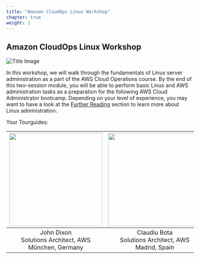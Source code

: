 ```yaml
---
title: "Amazon CloudOps Linux Workshop"
chapter: true
weight: 1
---
```


## Amazon CloudOps Linux Workshop

![Title Image](/images/TuxFlat.png)

In this workshop, we will walk through the fundamentals of Linux server administration as a part of the AWS Cloud Operations course.
By the end of this two-session module, you will be able to perform basic Linux and AWS administration tasks as a preparation for the
following AWS Cloud Administrator bootcamp. Depending on your level of experience, you may want to have a look at the [Further Reading](/further_reading.html)
section to learn more about Linux administration.


Your Tourguides:

<img src="/images/dixonaws.png" height="250px"> | <img src="/images/claubota.png" height="250px"> | <img src="/images/TuxBadge.png" height="250px">
---|---|---
<center>John Dixon<br>Solutions Architect, AWS<br>München, Germany</center> | <center>Claudiu Bota<br>Solutions Architect, AWS<br>Madrid, Spain</center>|<center>Tux<br>Linux Mascot<br>Unknown</center>
